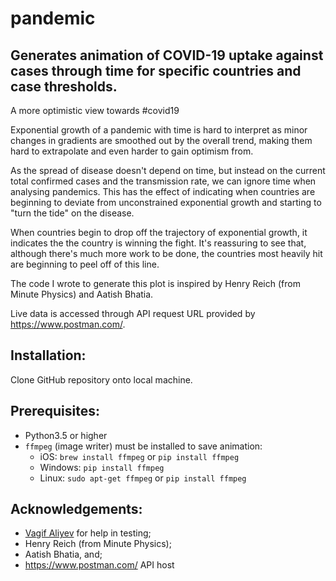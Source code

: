 # pandemic

## Generates animation of COVID-19 uptake against cases through time for specific countries and case thresholds.

A more optimistic view towards #covid19

Exponential growth of a pandemic with time is hard to interpret as minor changes in gradients are smoothed out by the overall trend, making them hard to extrapolate and even harder to gain optimism from.

As the spread of disease doesn't depend on time, but instead on the current total confirmed cases and the transmission rate, we can ignore time when analysing pandemics. This has the effect of indicating when countries are beginning to deviate from unconstrained exponential growth and starting to "turn the tide" on the disease.

When countries begin to drop off the trajectory of exponential growth, it indicates the the country is winning the fight. It's reassuring to see that, although there's much more work to be done, the countries most heavily hit are beginning to peel off of this line.

The code I wrote to generate this plot is inspired by Henry Reich (from Minute Physics) and Aatish Bhatia.

Live data is accessed through API request URL provided by https://www.postman.com/.

## Installation:
Clone GitHub repository onto local machine.

## Prerequisites:
* Python3.5 or higher
* `ffmpeg` (image writer) must be installed to save animation:
    - iOS: `brew install ffmpeg` or `pip install ffmpeg`
    - Windows: `pip install ffmpeg`
    - Linux: `sudo apt-get ffmpeg` or `pip install ffmpeg`
    
## Acknowledgements:
* [Vagif Aliyev](https://github.com/vagifaliyev) for help in testing;
* Henry Reich (from Minute Physics);
* Aatish Bhatia, and;
* https://www.postman.com/ API host
